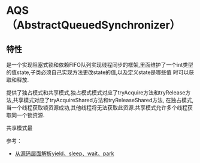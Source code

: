 # AQS（AbstractQueuedSynchronizer）
## 特性
是一个实现阻塞式锁和依赖FIFO队列实现线程同步的框架,里面维护了一个int类型的值state,子类必须自己实现方法更改state的值,以及定义state是哪些值
时可以获取和释放.

提供了独占模式和共享模式,独占模式模式对应了tryAcquire方法和tryRelease方法,共享模式对应了tryAcquireShared方法和tryReleaseShared方法,
在独占模式,当一个线程获取锁资源成功,其他线程将无法获取此资源.共享模式允许多个线程获取同一个锁资源.

共享模式最


参考：
- [从源码层面解析yield、sleep、wait、park](https://juejin.cn/post/6844903971463626766)